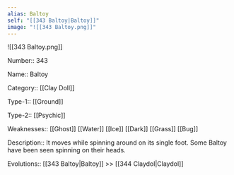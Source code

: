 ```yaml
---
alias: Baltoy
self: "[[343 Baltoy|Baltoy]]"
image: "![[343 Baltoy.png]]"
---
```


![[343 Baltoy.png]]

Number:: 343

Name:: Baltoy

Category:: [[Clay Doll]]

Type-1:: [[Ground]]

Type-2:: [[Psychic]] 

Weaknesses:: [[Ghost]] [[Water]] [[Ice]] [[Dark]] [[Grass]] [[Bug]] 

Description:: It moves while spinning around on its single foot. Some Baltoy have been seen spinning on their heads.

Evolutions:: [[343 Baltoy|Baltoy]] >> [[344 Claydol|Claydol]]